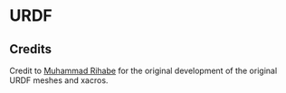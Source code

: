 # URDF

## Credits
Credit to [Muhammad Rihabe](https://github.com/hamyyy) for the original development of the original URDF meshes and xacros.